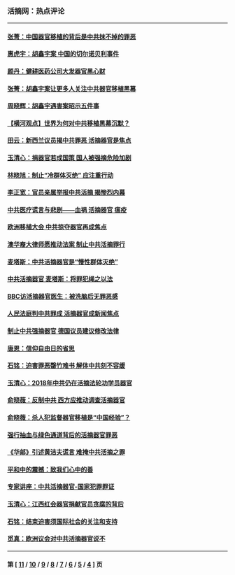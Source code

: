### 活摘网：热点评论
---
#### [张菁：中国器官移植的背后是中共抹不掉的罪恶](../../pages/nf5879/n13974977.md?08190430) 
#### [惠虎宇：胡鑫宇案 中国的切尔诺贝利事件](../../pages/nf5879/n13942916.md?08190430) 
#### [颜丹：健耕医药公司大发器官黑心财](../../pages/nf5879/n13940134.md?08190430) 
#### [张菁：胡鑫宇案让更多人关注中共器官移植黑幕](../../pages/nf5879/n13929073.md?08190430) 
#### [周晓辉：胡鑫宇遇害案昭示五件事](../../pages/nf5879/n13921870.md?08190430) 
#### [【横河观点】世界为何对中共移植黑幕沉默？](../../pages/nf5879/n13244249.md?08190430) 
#### [田云：新西兰议员揭中共罪恶 活摘器官是焦点](../../pages/nf5879/n13070629.md?08190430) 
#### [玉清心：捐器官若成国策 国人被强摘危险加剧](../../pages/nf5879/n12802713.md?08190430) 
#### [林晓旭：制止“冷群体灭绝” 应注重行动](../../pages/nf5879/n12779736.md?08190430) 
#### [李正宽：官员亲属举报中共活摘 揭惨烈内幕](../../pages/nf5879/n12684490.md?08190430) 
#### [中共医疗谎言与悲剧——血祸 活摘器官 瘟疫](../../pages/nf5879/n12372103.md?08190430) 
#### [欧洲移植大会 中共掠夺器官再成焦点](../../pages/nf5879/n11538883.md?08190430) 
#### [澳华裔大律师愿推动法案 制止中共活摘罪行](../../pages/nf5879/n11377039.md?08190430) 
#### [麦塔斯：中共活摘器官是“慢性群体灭绝”](../../pages/nf5879/n11350529.md?08190430) 
#### [中共活摘器官 麦塔斯：将罪犯绳之以法](../../pages/nf5879/n11347973.md?08190430) 
#### [BBC访活摘器官医生：被洗脑后无罪恶感](../../pages/nf5879/n11335935.md?08190430) 
#### [人民法庭判中共罪成 活摘器官成新闻焦点](../../pages/nf5879/n11331578.md?08190430) 
#### [制止中共强摘器官 德国议员建议修改法律](../../pages/nf5879/n11249451.md?08190430) 
#### [唐恩：信仰自由日的省思](../../pages/nf5879/n11003525.md?08190430) 
#### [石铭：迫害罪恶罄竹难书  解体中共刻不容缓](../../pages/nf5879/n10942855.md?08190430) 
#### [玉清心：2018年中共仍在活摘法轮功学员器官](../../pages/nf5879/n10914646.md?08190430) 
#### [俞晓薇：反制中共 西方应推动调查活摘器官](../../pages/nf5879/n10794671.md?08190430) 
#### [俞晓薇：杀人犯监督器官移植是“中国经验”？](../../pages/nf5879/n10466427.md?08190430) 
#### [强行抽血与绿色通道背后的活摘器官罪恶](../../pages/nf5879/n10004708.md?08190430) 
#### [《华邮》引述黄洁夫谎言 难掩中共活摘之罪](../../pages/nf5879/n9642309.md?08190430) 
#### [平和中的震撼：致我们心中的善](../../pages/nf5879/n9021123.md?08190430) 
#### [专家讲座：中共活摘器官-国家犯罪罪证](../../pages/nf5879/n8828153.md?08190430) 
#### [玉清心：江西红会器官捐献官员贪腐的背后](../../pages/nf5879/n8522122.md?08190430) 
#### [石铭：结束迫害须国际社会的关注和支持](../../pages/nf5879/n8443497.md?08190430) 
#### [觅真：欧洲议会对中共活摘器官说不](../../pages/nf5879/n8337486.md?08190430) 

---
#### 第 [ [11](./11.md?08190430) / [10](./10.md?08190430) / [9](./9.md?08190430) / [8](./8.md?08190430) / [7](./7.md?08190430) / [6](./6.md?08190430) / [5](./5.md?08190430) / [4](./4.md?08190430) ] 页
